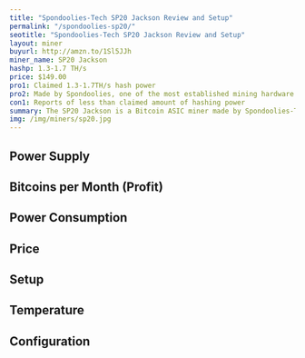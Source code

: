 ```yaml
---
title: "Spondoolies-Tech SP20 Jackson Review and Setup"
permalink: "/spondoolies-sp20/"
seotitle: "Spondoolies-Tech SP20 Jackson Review and Setup"
layout: miner
buyurl: http://amzn.to/1Sl5JJh
miner_name: SP20 Jackson
hashp: 1.3-1.7 TH/s 
price: $149.00
pro1: Claimed 1.3-1.7TH/s hash power
pro2: Made by Spondoolies, one of the most established mining hardware companies
con1: Reports of less than claimed amount of hashing power
summary: The SP20 Jackson is a Bitcoin ASIC miner made by Spondoolies-Tech. The miner's claimed hash rate is 1.3-1.7TH/s.
img: /img/miners/sp20.jpg
---
```


## Power Supply

## Bitcoins per Month (Profit)

## Power Consumption

## Price

## Setup 

## Temperature

## Configuration